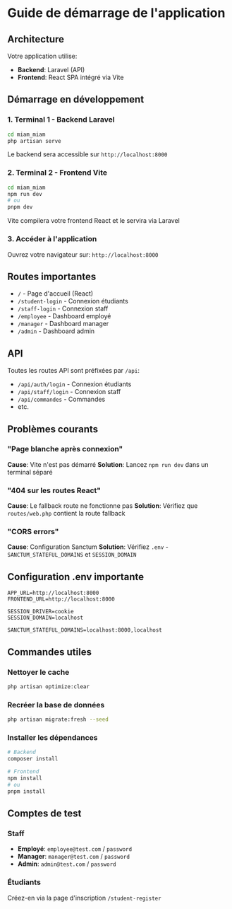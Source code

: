 # Guide de démarrage de l'application

## Architecture

Votre application utilise:
- **Backend**: Laravel (API)
- **Frontend**: React SPA intégré via Vite

## Démarrage en développement

### 1. Terminal 1 - Backend Laravel
```bash
cd miam_miam
php artisan serve
```
Le backend sera accessible sur `http://localhost:8000`

### 2. Terminal 2 - Frontend Vite
```bash
cd miam_miam
npm run dev
# ou
pnpm dev
```
Vite compilera votre frontend React et le servira via Laravel

### 3. Accéder à l'application
Ouvrez votre navigateur sur: `http://localhost:8000`

## Routes importantes

- `/` - Page d'accueil (React)
- `/student-login` - Connexion étudiants
- `/staff-login` - Connexion staff
- `/employee` - Dashboard employé
- `/manager` - Dashboard manager
- `/admin` - Dashboard admin

## API

Toutes les routes API sont préfixées par `/api`:
- `/api/auth/login` - Connexion étudiants
- `/api/staff/login` - Connexion staff
- `/api/commandes` - Commandes
- etc.

## Problèmes courants

### "Page blanche après connexion"
**Cause**: Vite n'est pas démarré
**Solution**: Lancez `npm run dev` dans un terminal séparé

### "404 sur les routes React"
**Cause**: Le fallback route ne fonctionne pas
**Solution**: Vérifiez que `routes/web.php` contient la route fallback

### "CORS errors"
**Cause**: Configuration Sanctum
**Solution**: Vérifiez `.env` - `SANCTUM_STATEFUL_DOMAINS` et `SESSION_DOMAIN`

## Configuration .env importante

```env
APP_URL=http://localhost:8000
FRONTEND_URL=http://localhost:8000

SESSION_DRIVER=cookie
SESSION_DOMAIN=localhost

SANCTUM_STATEFUL_DOMAINS=localhost:8000,localhost
```

## Commandes utiles

### Nettoyer le cache
```bash
php artisan optimize:clear
```

### Recréer la base de données
```bash
php artisan migrate:fresh --seed
```

### Installer les dépendances
```bash
# Backend
composer install

# Frontend
npm install
# ou
pnpm install
```

## Comptes de test

### Staff
- **Employé**: `employee@test.com` / `password`
- **Manager**: `manager@test.com` / `password`
- **Admin**: `admin@test.com` / `password`

### Étudiants
Créez-en via la page d'inscription `/student-register`
